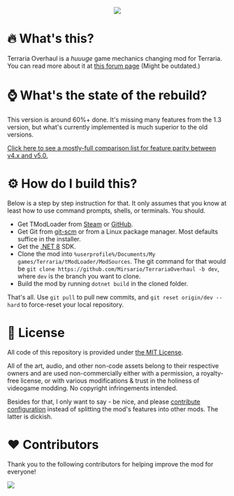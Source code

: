 <p align="center">
	<img src="https://github.com/Mirsario/TerrariaOverhaul/blob/dev/Logo_Header.png?raw=true"/>
</p>


# 🔥 What's this?
Terraria Overhaul is a *huuuge* game mechanics changing mod for Terraria.
You can read more about it at [this forum page](https://forums.terraria.org/index.php?threads/.60369/) (Might be outdated.)

# ⌚ What's the state of the rebuild?
This version is around 60%+ done.
It's missing many features from the 1.3 version, but what's currently implemented is much superior to the old versions.

[Click here to see a mostly-full comparison list for feature parity between v4.x and v5.0.](https://github.com/Mirsario/TerrariaOverhaul/issues/108)

# ⚙️ How do I build this?

Below is a step by step instruction for that. It only assumes that you know at least how to use command prompts, shells, or terminals. You should.

- Get TModLoader from [Steam](https://store.steampowered.com/app/1281930/tModLoader) or [GitHub](https://github.com/tModLoader/tModLoader/releases).
- Get Git from [git-scm](https://git-scm.com/download) or from a Linux package manager. Most defaults suffice in the installer.
- Get the [.NET 8](https://dotnet.microsoft.com/en-us/download/dotnet/8.0) SDK.
- Clone the mod into `%userprofile%/Documents/My games/Terraria/tModLoader/ModSources`.
The git command for that would be `git clone https://github.com/Mirsario/TerrariaOverhaul -b dev`, where `dev` is the branch you want to clone.
- Build the mod by running `dotnet build` in the cloned folder.

That's all. Use `git pull` to pull new commits, and `git reset origin/dev --hard` to force-reset your local repository.

# 📖 License
All code of this repository is provided under [the MIT License](https://github.com/Mirsario/TerrariaOverhaul/blob/dev/LICENSE.md).

All of the art, audio, and other non-code assets belong to their respective owners and are used non-commercially either with a permission, a royalty-free license, or with various modifications & trust in the holiness of videogame modding.
No copyright infringements intended.

Besides for that, I only want to say - be nice, and please [contribute configuration](https://github.com/Mirsario/TerrariaOverhaul/issues/41) instead of splitting the mod's features into other mods. The latter is dickish.

# ❤️ Contributors
Thank you to the following contributors for helping improve the mod for everyone!

<a href="https://github.com/Mirsario/TerrariaOverhaul/graphs/contributors">
	<img src="https://contrib.rocks/image?repo=Mirsario/TerrariaOverhaul&max=900&columns=20" />
</a>
